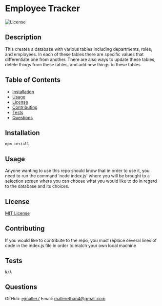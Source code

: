 # Employee Tracker
  ![License](https://img.shields.io/badge/license-MIT-blue.svg)

  ## Description
  This creates a database with various tables including departments, roles, and employees. In each of these tables there are specific values that differentiate one from another. There are also ways to update these tables, delete things from these tables, and add new things to these tables.

  ## Table of Contents
  - [Installation](#installation)
  - [Usage](#usage)
  - [License](#license)
  - [Contributing](#contributing)
  - [Tests](#tests)
  - [Questions](#questions)

  ## Installation
  ```
  npm install
  ```

  ## Usage
  Anyone wanting to use this repo should know that in order to use it, you need to run the command 'node index.js' where you will be brought to a selection screen where you can choose what you would like to do in regard to the database and its choices.

  ## License
  [MIT License](https://opensource.org/licenses/MIT)

  ## Contributing
  If you would like to contribute to the repo, you must replace several lines of code in the index.js file in order to match your own local machine

  ## Tests
  ```
  N/A
  ```

  ## Questions
  GitHub: [ejmaller7](https://github.com/ejmaller7)
  Email: mallerethan4@gmail.com
